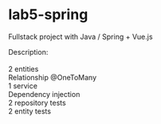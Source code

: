 # lab5-spring
Fullstack project with Java / Spring + Vue.js

Description:<br><br>
2 entities <br>
Relationship @OneToMany <br>
1 service <br>
Dependency injection <br>
2 repository tests <br>
2 entity tests

